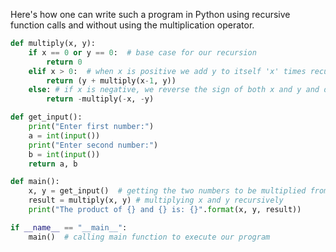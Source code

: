 Here's how one can write such a program in Python using recursive function calls and without using the multiplication operator.
```python
def multiply(x, y):
    if x == 0 or y == 0:  # base case for our recursion
        return 0
    elif x > 0:  # when x is positive we add y to itself 'x' times recursively
        return (y + multiply(x-1, y))
    else: # if x is negative, we reverse the sign of both x and y and do the same process above
        return -multiply(-x, -y)

def get_input():
    print("Enter first number:")
    a = int(input())
    print("Enter second number:")
    b = int(input())
    return a, b

def main():
    x, y = get_input()  # getting the two numbers to be multiplied from user input
    result = multiply(x, y) # multiplying x and y recursively 
    print("The product of {} and {} is: {}".format(x, y, result))

if __name__ == "__main__":
    main()  # calling main function to execute our program
```